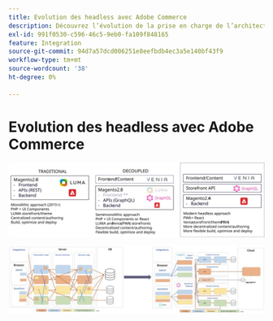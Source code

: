 ```yaml
---
title: Evolution des headless avec Adobe Commerce
description: Découvrez l’évolution de la prise en charge de l’architecture sans interface utilisateur graphique d’Adobe Commerce.
exl-id: 991f0530-c596-46c5-9eb0-fa109f848165
feature: Integration
source-git-commit: 94d7a57dcd006251e8eefbdb4ec3a5e140bf43f9
workflow-type: tm+mt
source-wordcount: '38'
ht-degree: 0%

---
```


# Evolution des headless avec Adobe Commerce

![Comparaison des architectures commerciales traditionnelles, découplées et sans interface](../../../assets/playbooks/headless-evolution-table.svg)

![Comparaison des architectures commerciales traditionnelles, découplées et sans interface](../../../assets/playbooks/headless-evolution-diagram.svg)
